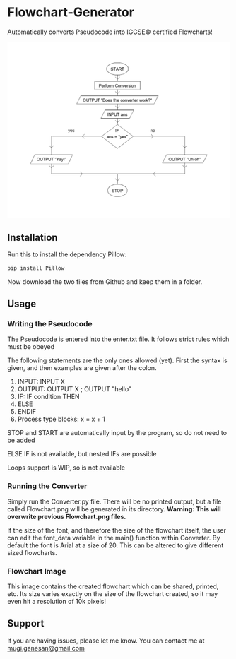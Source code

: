 # Flowchart-Generator
Automatically converts Pseudocode into IGCSE© certified Flowcharts!

![Image description](Flowchart.png)

## Installation

Run this to install the dependency Pillow:

```sh 
pip install Pillow
```

Now download the two files from Github and keep them in a folder.

## Usage

### Writing the Pseudocode

The Pseudocode is entered into the enter.txt file. It follows strict rules which must be obeyed

The following statements are the only ones allowed (yet). First the syntax is given, and then examples are given after the colon.

  1. INPUT: INPUT X
  2. OUTPUT: OUTPUT X ; OUTPUT "hello"
  3. IF: IF condition THEN
  4. ELSE
  5. ENDIF
  6. Process type blocks: x = x + 1
  
STOP and START are automatically input by the program, so do not need to be added

ELSE IF is not available, but nested IFs are possible

Loops support is WIP, so is not available

### Running the Converter

Simply run the Converter.py file. There will be no printed output, but a file called Flowchart.png will be generated in its directory.
**Warning: This will overwrite previous Flowchart.png files.**

If the size of the font, and therefore the size of the flowchart itself, the user can edit the font_data variable in the main() function within Converter. By default the font is Arial at a size of 20. This can be altered to give different sized flowcharts.

### Flowchart Image

This image contains the created flowchart which can be shared, printed, etc. Its size varies exactly on the size of the flowchart created, so it may even hit a resolution of 10k pixels!

## Support

If you are having issues, please let me know. You can contact me at mugi.ganesan@gmail.com
